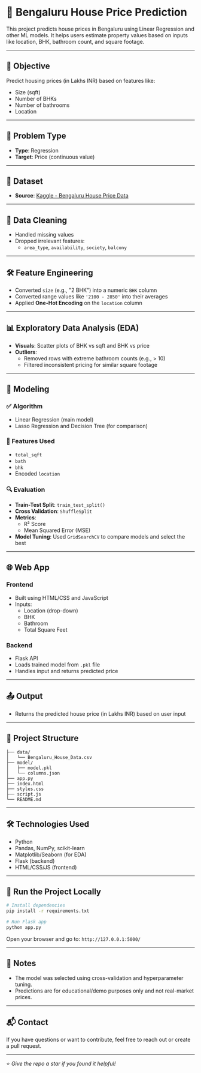 # 🏡 Bengaluru House Price Prediction

This project predicts house prices in Bengaluru using Linear Regression and other ML models. It helps users estimate property values based on inputs like location, BHK, bathroom count, and square footage.

---

## 📌 Objective

Predict housing prices (in Lakhs INR) based on features like:

- Size (sqft)
- Number of BHKs
- Number of bathrooms
- Location

---

## 🧠 Problem Type

- **Type**: Regression  
- **Target**: Price (continuous value)

---

## 📂 Dataset

- **Source**: [Kaggle - Bengaluru House Price Data](https://www.kaggle.com/amitabhajoy/bengaluru-house-price-data)

---

## 🧹 Data Cleaning

- Handled missing values  
- Dropped irrelevant features:  
  - `area_type`, `availability`, `society`, `balcony`

---

## 🛠 Feature Engineering

- Converted `size` (e.g., "2 BHK") into a numeric `BHK` column  
- Converted range values like `'2100 - 2850'` into their averages  
- Applied **One-Hot Encoding** on the `location` column

---

## 📊 Exploratory Data Analysis (EDA)

- **Visuals**: Scatter plots of BHK vs sqft and BHK vs price  
- **Outliers**:  
  - Removed rows with extreme bathroom counts (e.g., > 10)  
  - Filtered inconsistent pricing for similar square footage

---

## 🧮 Modeling

### ✅ Algorithm

- Linear Regression (main model)  
- Lasso Regression and Decision Tree (for comparison)

### 🎯 Features Used

- `total_sqft`  
- `bath`  
- `bhk`  
- Encoded `location`

### 🔍 Evaluation

- **Train-Test Split**: `train_test_split()`  
- **Cross Validation**: `ShuffleSplit`  
- **Metrics**:  
  - R² Score  
  - Mean Squared Error (MSE)  
- **Model Tuning**: Used `GridSearchCV` to compare models and select the best

---

## 🌐 Web App

### Frontend

- Built using HTML/CSS and JavaScript  
- Inputs:  
  - Location (drop-down)  
  - BHK  
  - Bathroom  
  - Total Square Feet

### Backend

- Flask API  
- Loads trained model from `.pkl` file  
- Handles input and returns predicted price

---

## 📤 Output

- Returns the predicted house price (in Lakhs INR) based on user input

---

## 📁 Project Structure

```
├── data/
│   └── Bengaluru_House_Data.csv
├── model/
│   ├── model.pkl
│   └── columns.json
├── app.py
├── index.html
├── styles.css
├── script.js
└── README.md
```

---

## 🛠 Technologies Used

- Python  
- Pandas, NumPy, scikit-learn  
- Matplotlib/Seaborn (for EDA)  
- Flask (backend)  
- HTML/CSS/JS (frontend)

---

## 🚀 Run the Project Locally

```bash
# Install dependencies
pip install -r requirements.txt

# Run Flask app
python app.py
```

Open your browser and go to: `http://127.0.0.1:5000/`

---

## 📌 Notes

- The model was selected using cross-validation and hyperparameter tuning.  
- Predictions are for educational/demo purposes only and not real-market prices.

---

## 📬 Contact

If you have questions or want to contribute, feel free to reach out or create a pull request.

---

⭐ *Give the repo a star if you found it helpful!*
